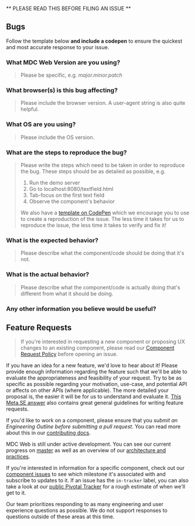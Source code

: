 ** PLEASE READ THIS BEFORE FILING AN ISSUE **

## Bugs

Follow the template below **and include a codepen** to ensure the quickest and most accurate response to your issue.

### What MDC Web Version are you using?

> Please be specific, e.g. _major.minor.patch_

### What browser(s) is this bug affecting?

> Please include the browser version. A user-agent string is also quite helpful.

### What OS are you using?

> Please include the OS version.

### What are the steps to reproduce the bug?

> Please write the steps which need to be taken in order to reproduce the bug. These steps should be
> as detailed as possible, e.g.
>
> 1. Run the demo server
> 2. Go to localhost:8080/textfield.html
> 3. Tab-focus on the first text field
> 4. Observe the component's behavior
>
> We also have a [template on CodePen](https://codepen.io/williamernest/pen/deyxyp) which we encourage you to use to create a reproduction of
> the issue. The less time it takes for us to reproduce the issue, the less time it takes to verify and
> fix it!

### What is the expected behavior?

> Please describe what the component/code should be doing that it's not.

### What is the actual behavior?

> Please describe what the component/code is actually doing that's different from what it should be
doing.

### Any other information you believe would be useful?

## Feature Requests

> If you're interested in requesting a new component or proposing UX changes to an existing
> component, please read our [Component Request Policy](https://github.com/material-components/material-components/blob/develop/COMPONENTS_REQUEST_POLICY.md) before opening an issue.

If you have an idea for a new feature, we'd love to hear about it! Please provide enough
information regarding the feature such that we'll be able to evaluate the appropriateness and
feasibility of your request. Try to be as specific as possible regarding your motivation, use-case,
and potential API or affects on other APIs (where applicable). The more detailed your proposal is,
the easier it will be for us to understand and evaluate it. [This Meta.SE answer](http://meta.stackexchange.com/a/259196) also contains great general guidelines for writing
feature requests.

If you'd like to work on a component, please ensure that you *submit an Engineering Outline before
submitting a pull request*. You can read more about this in our [contributing docs](https://github.com/material-components/material-components-web/blob/master/CONTRIBUTING.md#building-components).

MDC Web is still under active development. You can see our current progress on [master](https://github.com/material-components/material-components-web/tree/master) as well as an overview of our [architecture and practices](https://github.com/material-components/material-components-web/blob/master/docs/code).

If you're interested in information for a specific component, check out our [component issues](https://github.com/material-components/material-components-web/issues?utf8=%E2%9C%93&q=is%3Aissue%20is%3Aopen%20label%3Av2-component) to see which milestone it's associated with and subscribe to updates to it. If an issue has the `in-tracker` label, you can also take a look at our [public Pivotal Tracker](https://www.pivotaltracker.com/n/projects/1664011) for a rough estimate of when we'll get to it.

Our team prioritizes responding to as many engineering and user experience questions as possible. We do not support responses to questions outside of these areas at this time.
